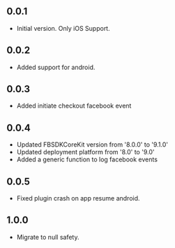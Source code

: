 ## 0.0.1

- Initial version. Only iOS Support.

## 0.0.2

- Added support for android.

## 0.0.3

- Added initiate checkout facebook event

## 0.0.4

- Updated FBSDKCoreKit version from '8.0.0' to '9.1.0'
- Updated deployment platform from '8.0' to '9.0'
- Added a generic function to log facebook events

## 0.0.5

- Fixed plugin crash on app resume android.

## 1.0.0

- Migrate to null safety.
